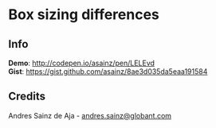 # Box sizing differences

## Info

__Demo__: http://codepen.io/asainz/pen/LELEvd  
__Gist__: https://gist.github.com/asainz/8ae3d035da5eaa191584

## Credits

Andres Sainz de Aja - andres.sainz@globant.com